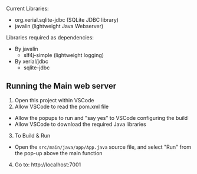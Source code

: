 Current Libraries:
* org.xerial.sqlite-jdbc (SQLite JDBC library)
* javalin (lightweight Java Webserver)

Libraries required as dependencies:
* By javalin
   * slf4j-simple (lightweight logging)
* By xerial/jdbc
   * sqlite-jdbc

## Running the Main web server
1. Open this project within VSCode
2. Allow VSCode to read the pom.xml file
 - Allow the popups to run and "say yes" to VSCode configuring the build
 - Allow VSCode to download the required Java libraries
3. To Build & Run
 - Open the ``src/main/java/app/App.java`` source file, and select "Run" from the pop-up above the main function
4. Go to: http://localhost:7001
